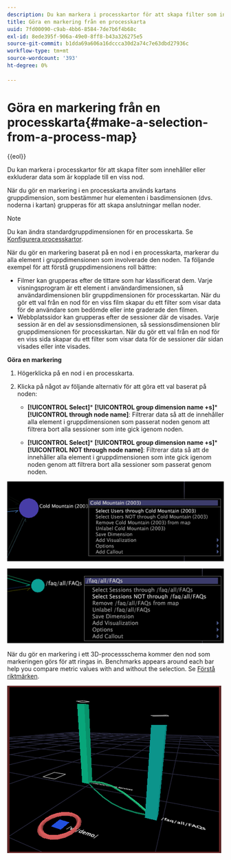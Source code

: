 ```yaml
---
description: Du kan markera i processkartor för att skapa filter som innehåller eller exkluderar data som är kopplade till en viss nod.
title: Göra en markering från en processkarta
uuid: 7fd00090-c9ab-4bb6-8584-7de7b6f4b68c
exl-id: 8ede395f-906a-49e0-8ff8-b43a326275e5
source-git-commit: b1dda69a606a16dccca30d2a74c7e63dbd27936c
workflow-type: tm+mt
source-wordcount: '393'
ht-degree: 0%

---
```


# Göra en markering från en processkarta{#make-a-selection-from-a-process-map}

{{eol}}

Du kan markera i processkartor för att skapa filter som innehåller eller exkluderar data som är kopplade till en viss nod.

När du gör en markering i en processkarta används kartans gruppdimension, som bestämmer hur elementen i basdimensionen (dvs. noderna i kartan) grupperas för att skapa anslutningar mellan noder.

>[!NOTE]
>
>Du kan ändra standardgruppdimensionen för en processkarta. Se [Konfigurera processkartor](../../../../home/c-get-started/c-intf-anlys-ftrs/t-config-proc-maps.md#task-4a95730b18a14bc790a77c013832b2d6).

När du gör en markering baserat på en nod i en processkarta, markerar du alla element i gruppdimensionen som involverade den noden. Ta följande exempel för att förstå gruppdimensionens roll bättre:

* Filmer kan grupperas efter de tittare som har klassificerat dem. Varje visningsprogram är ett element i användardimensionen, så användardimensionen blir gruppdimensionen för processkartan. När du gör ett val från en nod för en viss film skapar du ett filter som visar data för de användare som bedömde eller inte graderade den filmen.
* Webbplatssidor kan grupperas efter de sessioner där de visades. Varje session är en del av sessionsdimensionen, så sessionsdimensionen blir gruppdimensionen för processkartan. När du gör ett val från en nod för en viss sida skapar du ett filter som visar data för de sessioner där sidan visades eller inte visades.

**Göra en markering**

1. Högerklicka på en nod i en processkarta.
1. Klicka på något av följande alternativ för att göra ett val baserat på noden:

   * **[!UICONTROL Select]*** **[!UICONTROL group dimension name +s]*** **[!UICONTROL through node name]**: Filtrerar data så att de innehåller alla element i gruppdimensionen som passerat noden genom att filtrera bort alla sessioner som inte gick igenom noden.

   * **[!UICONTROL Select]*** **[!UICONTROL group dimension name +s]*** **[!UICONTROL NOT through node name]**: Filtrerar data så att de innehåller alla element i gruppdimensionen som inte gick igenom noden genom att filtrera bort alla sessioner som passerat genom noden.

![](assets/vis_2DProcessMap_Selections_Movie.png)

![](assets/vis_2DProcessMap_Selections_Page.png)

När du gör en markering i ett 3D-processschema kommer den nod som markeringen görs för att ringas in. Benchmarks appears around each bar help you compare metric values with and without the selection. Se [Förstå riktmärken](../../../../home/c-get-started/c-vis/c-ustd-benchmks.md#concept-c7b0f4102e92458096f8c4765cbe2914).

![](assets/vis_3DProcessMap_Selection.png)
